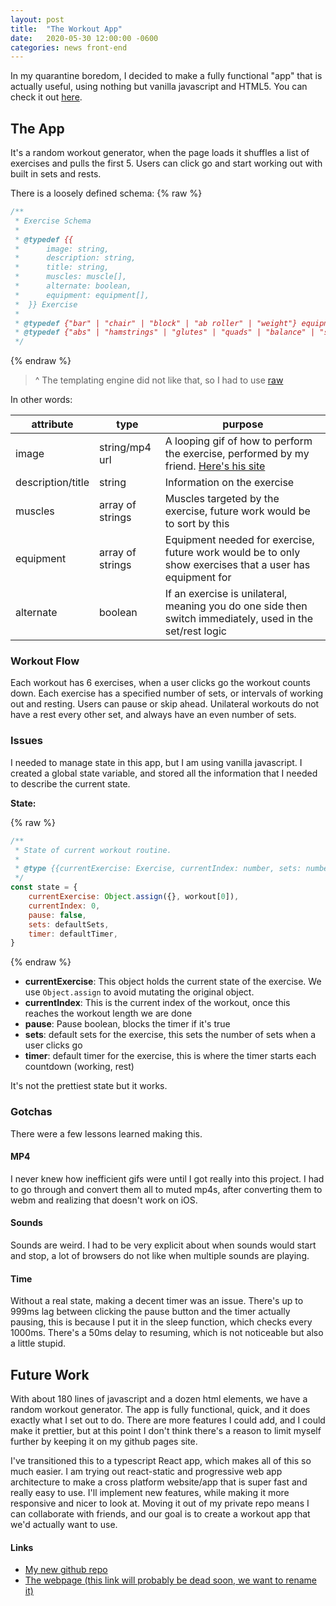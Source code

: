 ```yaml
---
layout: post
title:  "The Workout App"
date:   2020-05-30 12:00:00 -0600
categories: news front-end
---
```


In my quarantine boredom, I decided to make a fully functional "app" that is actually useful, using nothing but vanilla javascript and HTML5. You can check it out [here](/workout).

## The App
It's a random workout generator, when the page loads it shuffles a list of exercises and pulls the first 5. Users can click go and start working out with built in sets and rests.

There is a loosely defined schema:
{% raw %}
```js
/**
 * Exercise Schema
 * 
 * @typedef {{
 *      image: string,
 *      description: string,
 *      title: string,
 *      muscles: muscle[],
 *      alternate: boolean,
 *      equipment: equipment[],
 *  }} Exercise
 * 
 * @typedef {"bar" | "chair" | "block" | "ab roller" | "weight"} equipment
 * @typedef {"abs" | "hamstrings" | "glutes" | "quads" | "balance" | "shoulder" | "stretch" | "back" | "chest" | "triceps" | "biceps"} muscle
 */
 ```
 {% endraw %}

> ^ The templating engine did not like that, so I had to use [raw](https://rubydoc.info/gems/liquid/Liquid/Raw)

In other words:

attribute | type | purpose
-- | -- | --
image | string/mp4 url| A looping gif of how to perform the exercise, performed by my friend. [Here's his site](https://themedicalrinse.com)
description/title | string | Information on the exercise
muscles | array of strings | Muscles targeted by the exercise, future work would be to sort by this
equipment | array of strings | Equipment needed for exercise, future work would be to only show exercises that a user has equipment for
alternate | boolean | If an exercise is unilateral, meaning you do one side then switch immediately, used in the set/rest logic

### Workout Flow

Each workout has 6 exercises, when a user clicks go the workout counts down. Each exercise has a specified number of sets, or intervals of working out and resting. Users can pause or skip ahead. Unilateral workouts do not have a rest every other set, and always have an even number of sets.

### Issues

I needed to manage state in this app, but I am using vanilla javascript. I created a global state variable, and stored all the information that I needed to describe the current state.

**State:**

{% raw %}
```js
/**
 * State of current workout routine.
 *
 * @type {{currentExercise: Exercise, currentIndex: number, sets: number, timer: number, pause: boolean}}
 */
const state = {
    currentExercise: Object.assign({}, workout[0]),
    currentIndex: 0,
    pause: false,
    sets: defaultSets,
    timer: defaultTimer,
}
```
{% endraw %}

* **currentExercise**: This object holds the current state of the exercise. We use `Object.assign` to avoid mutating the original object.
* **currentIndex**: This is the current index of the workout, once this reaches the workout length we are done
* **pause**: Pause boolean, blocks the timer if it's true
* **sets**: default sets for the exercise, this sets the number of sets when a user clicks go
* **timer**: default timer for the exercise, this is where the timer starts each countdown (working, rest)

It's not the prettiest state but it works.

### Gotchas

There were a few lessons learned making this.

#### MP4

I never knew how inefficient gifs were until I got really into this project. I had to go through and convert them all to muted mp4s, after converting them to webm and realizing that doesn't work on iOS.

#### Sounds

Sounds are weird. I had to be very explicit about when sounds would start and stop, a lot of browsers do not like when multiple sounds are playing.

#### Time

Without a real state, making a decent timer was an issue. There's up to 999ms lag between clicking the pause button and the timer actually pausing, this is because I put it in the sleep function, which checks every 1000ms. There's a 50ms delay to resuming, which is not noticeable but also a little stupid.

## Future Work

With about 180 lines of javascript and a dozen html elements, we have a random workout generator. The app is fully functional, quick, and it does exactly what I set out to do. There are more features I could add, and I could make it prettier, but at this point I don't think there's a reason to limit myself further by keeping it on my github pages site.

I've transitioned this to a typescript React app, which makes all of this so much easier. I am trying out react-static and progressive web app architecture to make a cross platform website/app that is super fast and really easy to use. I'll implement new features, while making it more responsive and nicer to look at. Moving it out of my private repo means I can collaborate with friends, and our goal is to create a workout app that we'd actually want to use.

#### Links

* [My new github repo](https://github.com/nickjmiller/integrum-amplify/)
* [The webpage (this link will probably be dead soon, we want to rename it)](https://integrum.nickmiller.dev)